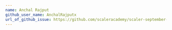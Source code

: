 ```yaml
---
name: Anchal Rajput
github_user_name: AnchalRajputx
url_of_github_issue: https://github.com/scaleracademy/scaler-september-open-source-challenge/issues/394
---
```

